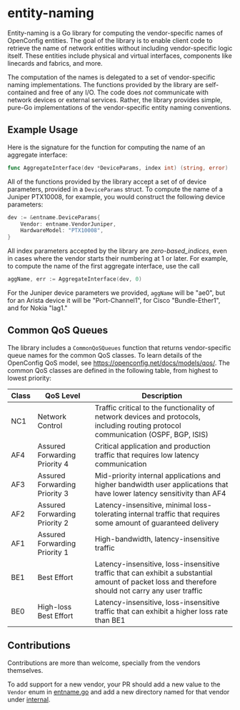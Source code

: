 # entity-naming

Entity-naming is a Go library for computing the vendor-specific names of
OpenConfig entities. The goal of the library is to enable client code to
retrieve the name of network entities without including vendor-specific logic
itself. These entities include physical and virtual interfaces, components like
linecards and fabrics, and more.

The computation of the names is delegated to a set of vendor-specific naming
implementations. The functions provided by the library are self-contained and
free of any I/O. The code does _not_ communicate with network devices or
external services. Rather, the library provides simple, pure-Go implementations
of the vendor-specific entity naming conventions.

## Example Usage

Here is the signature for the function for computing the name of an aggregate
interface:

```go
func AggregateInterface(dev *DeviceParams, index int) (string, error)
```

All of the functions provided by the library accept a set of of device
parameters, provided in a `DeviceParams` struct. To compute the name of a
Juniper PTX10008, for example, you would construct the following device
parameters:

```go
dev := &entname.DeviceParams{
    Vendor: entname.VendorJuniper,
    HardwareModel: "PTX10008",
}
```

All index parameters accepted by the library are _zero-based_indices_, even in
cases where the vendor starts their numbering at 1 or later. For example, to
compute the name of the first aggregate interface, use the call

```go
aggName, err := AggregateInterface(dev, 0)
```

For the Juniper device parameters we provided, `aggName` will be "ae0", but for
an Arista device it will be "Port-Channel1", for Cisco "Bundle-Ether1", and for
Nokia "lag1."

## Common QoS Queues

The library includes a `CommonQoSQueues` function that returns vendor-specific
queue names for the common QoS classes. To learn details of the OpenConfig QoS
model, see <https://openconfig.net/docs/models/qos/>. The common QoS classes are
defined in the following table, from highest to lowest priority:

| Class | QoS Level                     | Description                                                                                                                                        |
| ----- | ----------------------------- | -------------------------------------------------------------------------------------------------------------------------------------------------- |
| NC1   | Network Control               | Traffic critical to the functionality of network devices and protocols, including routing protocol communication (OSPF, BGP, ISIS)                 |
| AF4   | Assured Forwarding Priority 4 | Critical application and production traffic that requires low latency communication                                                                |
| AF3   | Assured Forwarding Priority 3 | Mid-priority internal applications and higher bandwidth user applications that have lower latency sensitivity than AF4                             |
| AF2   | Assured Forwarding Priority 2 | Latency-insensitive, minimal loss-tolerating internal traffic that requires some amount of guaranteed delivery                                     |
| AF1   | Assured Forwarding Priority 1 | High-bandwidth, latency-insensitive traffic                                                                                                        |
| BE1   | Best Effort                   | Latency-insensitive, loss-insensitive traffic that can exhibit a substantial amount of packet loss and therefore should not carry any user traffic |
| BE0   | High-loss Best Effort         | Latency-insensitive, loss-insensitive traffic that can exhibit a higher loss rate than BE1                                                         |

## Contributions

Contributions are more than welcome, specially from the vendors themselves.

To add support for a new vendor, your PR should add a new value to the `Vendor`
enum in
[entname.go](https://github.com/openconfig/entity-naming/blob/main/entname/entname.go)
and add a new directory named for that vendor under
[internal](https://github.com/openconfig/entity-naming/tree/main/internal).
